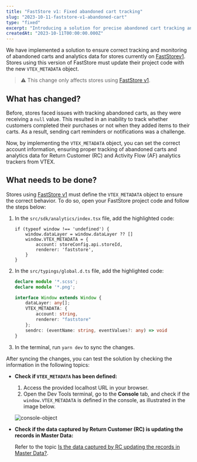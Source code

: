 ```yaml
---
title: "FastStore v1: Fixed abandoned cart tracking"
slug: "2023-10-11-faststore-v1-abandoned-cart"
type: "fixed"
excerpt: "Introducing a solution for precise abandoned cart tracking and analytics data on FastStorev1"
createdAt: "2023-10-11T00:00:00.000Z"
---
```


We have implemented a solution to ensure correct tracking and monitoring of abandoned carts and analytics data for stores currently on [FastStorev1](https://v1.faststore.dev/docs). Stores using this version of FastStore must update their project code with the new `VTEX_METADATA` object.

> ⚠️ This change only affects stores using [FastStore v1](https://v1.faststore.dev/docs).

## What has changed?

Before, stores faced issues with tracking abandoned carts, as they were receiving a `null` value. This resulted in an inability to track whether customers completed their purchases or not when they added items to their carts. As a result, sending cart reminders or notifications was a challenge.

Now, by implementing the `VTEX_METADATA` object, you can set the correct account information, ensuring proper tracking of abandoned carts and analytics data for Return Customer (RC) and Activity Flow (AF) analytics trackers from VTEX.

## What needs to be done?

Stores using [FastStore v1](https://v1.faststore.dev/docs) must define the `VTEX_METADATA` object to ensure the correct behavior. To do so, open your FastStore project code and follow the steps below:

1. In the `src/sdk/analytics/index.tsx` file, add the highlighted code:

    ```tsx
    if (typeof window !== 'undefined') {
        window.dataLayer = window.dataLayer ?? []
        window.VTEX_METADATA = {
            account: storeConfig.api.storeId,
            renderer: 'faststore',
        }
    }
    ```

2. In the `src/typings/global.d.ts` file, add the highlighted code:

    ```ts
    declare module '*.scss';
    declare module '*.png';

    interface Window extends Window {
        dataLayer: any[];
        VTEX_METADATA: {
            account: string,
            renderer: "faststore"
        };
        sendrc: (eventName: string, eventValues?: any) => void
    }
    ```

3. In the terminal, run `yarn dev` to sync the changes.

After syncing the changes, you can test the solution by checking the information in the following topics:

- **Check if `VTEX_METADATA` has been defined:**

  1. Access the provided localhost URL in your browser.
  2. Open the Dev Tools terminal, go to the **Console** tab, and check if the `window.VTEX_METADATA` is defined in the console, as illustrated in the image below.

  ![console-object](https://vtexhelp.vtexassets.com/assets/docs/src/console-vtex-metadata___f1d9f78c17949decc87f22266ac3285d.gif)

- **Check if the data captured by Return Customer (RC) is updating the records in Master Data:**

   Refer to the topic [Is the data captured by RC updating the records in Master Data?](https://help.vtex.com/en/tutorial/setting-up-abandoned-carts--tutorials_740#is-the-data-captured-by-rc-updating-the-records-in-master-data).
